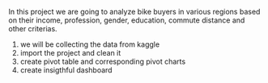 In this project we are going to analyze bike buyers in various regions based on their income, profession, gender, education, commute distance and other criterias.
1. we will be collecting the data from kaggle
2. import the project and clean it
3. create pivot table and corresponding pivot charts
4. create insigthful dashboard 
